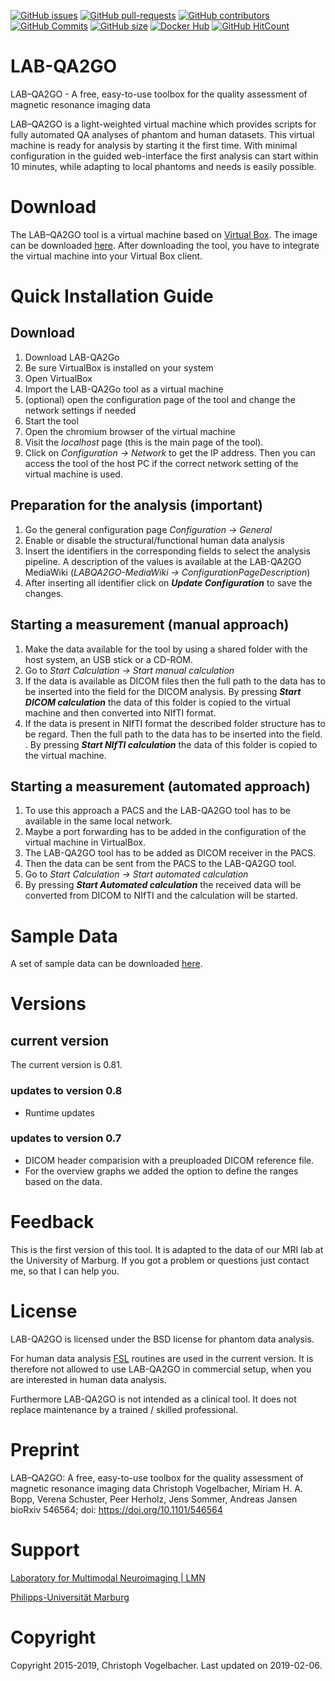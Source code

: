 [![GitHub issues](https://img.shields.io/github/issues/vogelbac/LAB-QA2GO.svg)](https://github.com/vogelbac/LAB-QA2GO/issues/)
[![GitHub pull-requests](https://img.shields.io/github/issues-pr/vogelbac/LAB-QA2GO.svg)](https://github.com/vogelbac/LAB-QA2GO/pulls/)
[![GitHub contributors](https://img.shields.io/github/contributors/vogelbac/LAB-QA2GO.svg)](https://GitHub.com/vogelbac/LAB-QA2GO/graphs/contributors/)
[![GitHub Commits](https://github-basic-badges.herokuapp.com/commits/vogelbac/LAB-QA2GO.svg)](https://github.com/vogelbac/LAB-QA2GO/commits/master)
[![GitHub size](https://github-size-badge.herokuapp.com/vogelbac/LAB-QA2GO.svg)](https://github.com/vogelbac/LAB-QA2GOs/archive/master.zip)
[![Docker Hub](https://img.shields.io/docker/pulls/vogelbac/LAB-QA2GO.svg?maxAge=2592000)](https://hub.docker.com/r/vogelbac/LAB-QA2GO/)
[![GitHub HitCount](http://hits.dwyl.io/vogelbac/LAB-QA2GO.svg)](http://hits.dwyl.io/vogelbac/LAB-QA2GO)


# LAB-QA2GO
LAB–QA2GO  - A free, easy-to-use toolbox for the  quality assessment of magnetic resonance imaging data

LAB–QA2GO is a light-weighted virtual machine which provides scripts for fully automated QA analyses of phantom and human datasets. This virtual machine is ready for analysis by starting it the first time. With minimal configuration in the guided web-interface the first analysis can start within 10 minutes, while adapting to local phantoms and needs is easily possible.

# Download
The LAB–QA2GO tool is a virtual machine based on [Virtual Box](https://www.virtualbox.org/ "Official Virtual Box Site"). The image can be downloaded [here](https://osf.io/vdqmp/download "LAB-QA2GO download page on OSF"). After downloading the tool, you have to integrate the virtual machine into your Virtual Box client.

# Quick Installation Guide
## Download
1.	Download LAB-QA2Go
2.	Be sure VirtualBox is installed on your system
3.	Open VirtualBox
4.	Import the LAB-QA2Go tool as a virtual machine
5.	(optional) open the configuration page of the tool and change the network settings if needed
6.	Start the tool
7.	Open the chromium browser of the virtual machine
8.	Visit the _localhost_ page (this is the main page of the tool).
9.	Click on _Configuration -> Network_ to get the IP address. Then you can access the tool of the host PC if the correct network setting of the virtual machine is used.

## Preparation for the analysis (important)
1.	Go the general configuration page _Configuration -> General_
2.	Enable or disable the structural/functional human data analysis
3.	Insert the identifiers in the corresponding fields to select the analysis pipeline. A description of the values is available at the LAB-QA2GO MediaWiki (_LABQA2GO-MediaWiki -> ConfigurationPageDescription_)
4.	After inserting all identifier click on _**Update Configuration**_ to save the changes.

## Starting a measurement (manual approach)
1.	Make the data available for the tool by using a shared folder with the host system, an USB stick or a CD-ROM.
2.	Go to _Start Calculation -> Start manual calculation_ 
3.	If the data is available as DICOM files then the full path to the data has to be inserted into the field for the DICOM analysis. By pressing _**Start DICOM calculation**_ the data of this folder is copied to the virtual machine and then converted into NIfTI format.
4.	If the data is present in NIfTI format the described folder structure has to be regard. Then the full path to the data has to be inserted into the field. . By pressing _**Start NIfTI calculation**_ the data of this folder is copied to the virtual machine.

## Starting a measurement (automated approach)
1.	To use this approach a PACS and the LAB-QA2GO tool has to be available in the same local network.
2.	Maybe a port forwarding has to be added in the configuration of the virtual machine in VirtualBox.
3.	The LAB-QA2GO tool has to be added as DICOM receiver in the PACS.
4.	Then the data can be sent from the PACS to the LAB-QA2GO tool. 
5.	Go to _Start Calculation -> Start automated calculation_ 
6.	By pressing _**Start Automated calculation**_ the received data will be converted from DICOM to NIfTI and the calculation will be started. 

# Sample Data
A set of sample data can be downloaded [here](http://www.online.uni-marburg.de/quamri/labqa2go/LABQA2GO_sample_data.zip "LAB-QA2GO sample data").  

# Versions
## current version
The current version is 0.81.
### updates to version 0.8
- Runtime updates
### updates to version 0.7
- DICOM header comparision with a preuploaded DICOM reference file.
- For the overview graphs we added the option to define the ranges based on the data.

# Feedback
This is the first version of this tool. It is adapted to the data of our MRI lab at the University of Marburg. If you got a problem or questions just contact me, so that I can help you.

# License
LAB-QA2GO is licensed under the BSD license for phantom data analysis.

For human data analysis [FSL](https://fsl.fmrib.ox.ac.uk/fsl/fslwiki/Licence "FSL Licence") routines are used in the current version. It is therefore not allowed to use LAB-QA2GO in commercial setup, when you are interested in human data analysis.

Furthermore LAB-QA2GO is not intended as a clinical tool. It does not replace maintenance by a trained / skilled professional.

# Preprint
LAB–QA2GO: A free, easy-to-use toolbox for the quality assessment of magnetic resonance imaging data
Christoph Vogelbacher, Miriam H. A. Bopp, Verena Schuster, Peer Herholz, Jens Sommer, Andreas Jansen
bioRxiv 546564; doi: https://doi.org/10.1101/546564



# Support
[Laboratory for Multimodal Neuroimaging | LMN](http://lmn-marburg.de/index.php/de/)

[Philipps-Universität Marburg](https://www.uni-marburg.de/en)

# Copyright
Copyright 2015-2019, Christoph Vogelbacher. Last updated on 2019-02-06.
